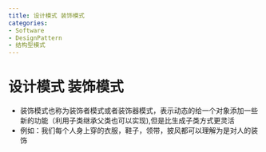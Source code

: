 ```yaml
---
title: 设计模式 装饰模式
categories:
- Software
- DesignPattern
- 结构型模式
---
```

# 设计模式 装饰模式

- 装饰模式也称为装饰者模式或者装饰器模式，表示动态的给一个对象添加一些新的功能（利用子类继承父类也可以实现),但是比生成子类方式更灵活
- 例如：我们每个人身上穿的衣服，鞋子，领带，披风都可以理解为是对人的装饰